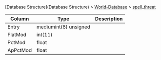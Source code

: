 [Database Structure](Database Structure) > [World-Database](World-Database) > [spell_threat](spell_threat)

Column | Type | Description
--- | --- | ---
Entry | mediumint(8) unsigned | 
FlatMod | int(11) | 
PctMod | float | 
ApPctMod | float | 
